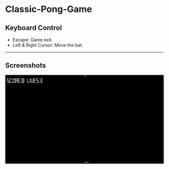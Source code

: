 # Classic-Pong-Game

## Keyboard Control

* Escape: Game exit.
* Left & Right Cursor: Move the bat.

---

## Screenshots

<p align="center">
  <img src="https://github.com/toby0622/Classic-Pong-Game/blob/main/Screenshots/ss1.png?raw=true" alt="Screenshot 1"/>
</p>
